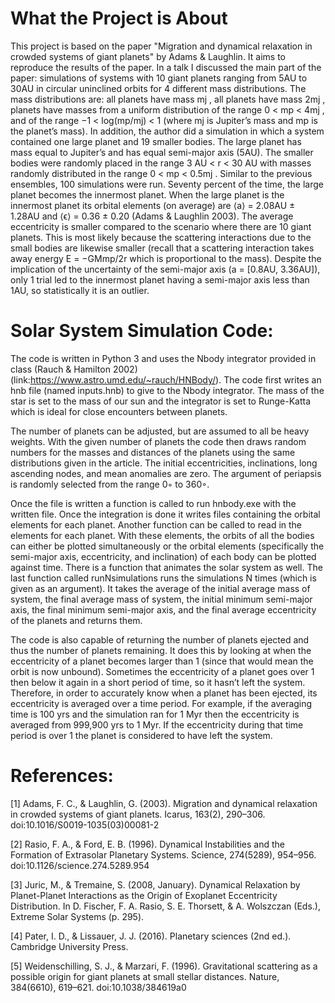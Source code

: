 # What the Project is About

This project is based on the paper "Migration and dynamical relaxation in crowded systems of giant
planets" by Adams & Laughlin. It aims to reproduce the results of the paper.
In a talk I discussed the main part of the paper: simulations of systems with 10 giant planets ranging
from 5AU to 30AU in circular uninclined orbits for 4 different mass distributions. The mass distributions
are: all planets have mass mj , all planets have mass 2mj , planets have masses from a uniform distribution of
the range 0 < mp < 4mj , and of the range −1 < log(mp/mj) < 1 (where mj is Jupiter’s mass and mp is the
planet’s mass). In addition, the author did a simulation in which a system contained one large planet and
19 smaller bodies. The large planet has mass equal to Jupiter’s and has equal semi-major axis (5AU). The
smaller bodies were randomly placed in the range 3 AU < r < 30 AU with masses randomly distributed in
the range 0 < mp < 0.5mj . Similar to the previous ensembles, 100 simulations were run. Seventy percent of
the time, the large planet becomes the innermost planet. When the large planet is the innermost planet its
orbital elements (on average) are ⟨a⟩ = 2.08AU ± 1.28AU and ⟨ϵ⟩ = 0.36 ± 0.20 (Adams & Laughlin 2003).
The average eccentricity is smaller compared to the scenario where there are 10 giant planets. This is most
likely because the scattering interactions due to the small bodies are likewise smaller (recall that a scattering
interaction takes away energy E = −GMmp/2r which is proportional to the mass). Despite the implication
of the uncertainty of the semi-major axis (a = [0.8AU, 3.36AU]), only 1 trial led to the innermost planet
having a semi-major axis less than 1AU, so statistically it is an outlier.
# Solar System Simulation Code:

The code is written in Python 3 and uses the Nbody integrator provided in class (Rauch & Hamilton 2002)(link:https://www.astro.umd.edu/~rauch/HNBody/). The code
first writes an hnb file (named inputs.hnb) to give to the Nbody integrator. The mass of the star is set
to the mass of our sun and the integrator is set to Runge-Katta which is ideal for close encounters between planets.

The number of planets can be adjusted, but are assumed to all be heavy weights. With the given
number of planets the code then draws random numbers for the masses and distances of the planets using
the same distributions given in the article. The initial eccentricities, inclinations, long ascending nodes, and
mean anomalies are zero. The argument of periapsis is randomly selected from the range 0◦ to 360◦.

Once the file is written a function is called to run hnbody.exe with the written file. Once the integration
is done it writes files containing the orbital elements for each planet. Another function can be called to read
in the elements for each planet. With these elements, the orbits of all the bodies can either be plotted
simultaneously or the orbital elements (specifically the semi-major axis, eccentricity, and inclination) of each
body can be plotted against time. There is a function that animates the solar system as well.
The last function called runNsimulations runs the simulations N times (which is given as an argument).
It takes the average of the initial average mass of system, the final average mass of system, the initial minimum 
semi-major axis, the final minimum semi-major axis, and the final average eccentricity of the planets and returns them.

The code is also capable of returning the number of planets ejected and thus the number of planets
remaining. It does this by looking at when the eccentricity of a planet becomes larger than 1 (since that
would mean the orbit is now unbound). Sometimes the eccentricity of a planet goes over 1 then below it
again in a short period of time, so it hasn’t left the system. Therefore, in order to accurately know when a
planet has been ejected, its eccentricity is averaged over a time period. For example, if the averaging time
is 100 yrs and the simulation ran for 1 Myr then the eccentricity is averaged from 999,900 yrs to 1 Myr. If
the eccentricity during that time period is over 1 the planet is considered to have left the system.

# References:

[1] Adams, F. C., & Laughlin, G. (2003). Migration and dynamical relaxation in crowded systems of giant
planets. Icarus, 163(2), 290–306. doi:10.1016/S0019-1035(03)00081-2

[2] Rasio, F. A., & Ford, E. B. (1996). Dynamical Instabilities and the Formation of Extrasolar Planetary
Systems. Science, 274(5289), 954–956. doi:10.1126/science.274.5289.954

[3] Juric, M., & Tremaine, S. (2008, January). Dynamical Relaxation by Planet-Planet Interactions as the
Origin of Exoplanet Eccentricity Distribution. In D. Fischer, F. A. Rasio, S. E. Thorsett, & A. Wolszczan
(Eds.), Extreme Solar Systems (p. 295).

[4] Pater, I. D., & Lissauer, J. J. (2016). Planetary sciences (2nd ed.). Cambridge University Press.

[5] Weidenschilling, S. J., & Marzari, F. (1996). Gravitational scattering as a possible origin for giant planets
at small stellar distances. Nature, 384(6610), 619–621. doi:10.1038/384619a0
